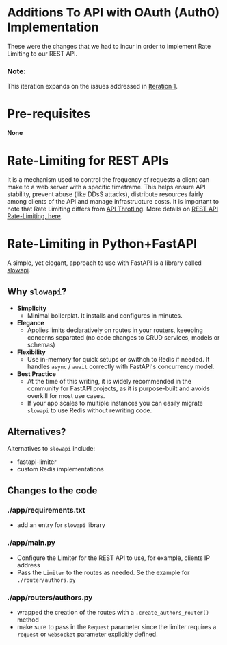 # Additions To API with OAuth (Auth0) Implementation
These were the changes that we had to incur in order to implement Rate Limiting to our REST API.

### Note:
This iteration expands on the issues addressed in [Iteration 1](../library-api-with-oauth/problems-iteration1.md).

# Pre-requisites

**None**

# Rate-Limiting for REST APIs
It is a mechanism used to control the frequency of requests a client can make to a web server with a specific timeframe.  This helps ensure API stability, prevent abuse (like DDsS attacks), distribute resources fairly among clients of the API and manage infrastructure costs.  It is important to note that Rate Limiting differs from [API Throtling](https://www.merge.dev/blog/api-throttling-best-practices).  More details on [REST API Rate-Limiting, here](https://www.merge.dev/blog/rest-api-rate-limits).

# Rate-Limiting in Python+FastAPI
A simple, yet elegant, approach to use with FastAPI is a library called [slowapi](https://pypi.org/project/slowapi/).

## Why `slowapi`?
- **Simplicity**
  - Minimal boilerplat. It installs and configures in minutes.
- **Elegance**
  - Applies limits declaratively on routes in your routers, keeeping concerns separated (no code changes to CRUD services, models or schemas)
- **Flexibility**
  - Use in-memory for quick setups or swithch to Redis if needed. It handles `async` / `await` correctly with FastAPI's concurrency model.
- **Best Practice**
  - At the time of this writing, it is widely recommended in the community for FastAPI projects, as it is purpose-built and avoids overkill for most use cases.
  - If your app scales to multiple instances you can easily migrate `slowapi` to use Redis without rewriting code.

## Alternatives?
Alternatives to `slowapi` include:
- fastapi-limiter
- custom Redis implementations

## Changes to the code

### ./app/requirements.txt
- add an entry for `slowapi` library

### ./app/main.py
- Configure the Limiter for the REST API to use, for example, clients IP address
- Pass the `Limiter` to the routes as needed. Se the example for `./router/authors.py`

### ./app/routers/authors.py
- wrapped the creation of the routes with a `.create_authors_router()` method
- make sure to pass in the `Request` parameter since the limiter requires a `request` or `websocket` parameter explicitly defined.